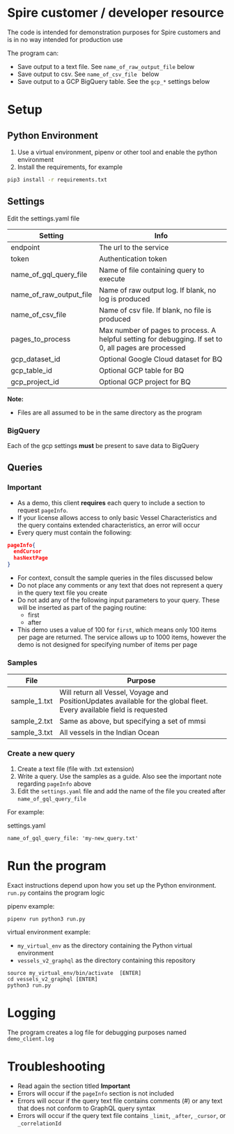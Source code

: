 # Spire customer / developer resource
The code is intended for demonstration purposes for Spire customers and is in no way intended for production use

The program can:
- Save output to a text file.  See ```name_of_raw_output_file``` below
- Save output to csv.  See ```name_of_csv_file ``` below
- Save output to a GCP BigQuery table.  See the ```gcp_*``` settings below

# Setup
## Python Environment
1. Use a virtual environment, pipenv or other tool and enable the python environment
2. Install the requirements, for example
```bash
pip3 install -r requirements.txt
```
## Settings
Edit the settings.yaml file

|Setting                             |Info                                |
|------------------------------------|------------------------------------|
|endpoint                            |The url to the service              |
|token                               |Authentication token                |
|name_of_gql_query_file              |Name of file containing query to execute|
|name_of_raw_output_file             |Name of raw output log. If blank, no log is produced|
|name_of_csv_file                    |Name of csv file. If blank, no file is produced|
|pages_to_process                    |Max number of pages to process.  A helpful setting for debugging.  If set to 0, all pages are processed|
|gcp_dataset_id     | Optional Google Cloud dataset for BQ  |
|gcp_table_id       | Optional GCP table for BQ             |
|gcp_project_id     | Optional GCP project for BQ           |

**Note:**
* Files are all assumed to be in the same directory as the program

### BigQuery
Each of the gcp settings **must** be present to save data to BigQuery

## Queries
### Important
* As a demo, this client **requires** each query to include a section to request ```pageInfo```.
* If your license allows access to only basic Vessel Characteristics and the query contains extended characteristics, an error will occur
* Every query must contain the following:

```json
pageInfo{
  endCursor
  hasNextPage
}
```

* For context, consult the sample queries in the files discussed below
* Do not place any comments or any text that does not represent a query in the query text file you create
* Do not add any of the following input parameters to your query.  These will be inserted as part of the paging routine:
  * first
  * after
* This demo uses a value of 100 for ```first```, which means only 100 items per page are returned.  The service allows up to 1000 items, however the demo is not designed for specifying number of items per page
  
### Samples

|File                   |Purpose                                |
|-----------------------|---------------------------------------|
|sample_1.txt           |Will return all Vessel, Voyage and PositionUpdates available for the global fleet.  Every available field is requested|
|sample_2.txt           |Same as above, but specifying a set of mmsi|
|sample_3.txt           |All vessels in the Indian Ocean|

### Create a new query
1. Create a text file (file with .txt extension)
2. Write a query.  Use the samples as a guide.  Also see the important note regarding ```pageInfo``` above
3. Edit the ```settings.yaml``` file and add the name of the file you created after ```name_of_gql_query_file```

For example:

settings.yaml
```
name_of_gql_query_file: 'my-new_query.txt'
```   

# Run the program
Exact instructions depend upon how you set up the Python environment.  ```run.py``` contains the program logic

pipenv example:

```
pipenv run python3 run.py
```

virtual environment example:
* ```my_virtual_env``` as the directory containing the Python virtual environment
* ```vessels_v2_graphql``` as the directory containing this repository

```
source my_virtual_env/bin/activate  [ENTER]
cd vessels_v2_graphql [ENTER]
python3 run.py
```


# Logging
The program creates a log file for debugging purposes named ```demo_client.log```

# Troubleshooting
* Read again the section titled **Important**
* Errors will occur if the ```pageInfo``` section is not included
* Errors will occur if the query text file contains comments (#) or any text that does not conform to GraphQL query syntax
* Errors will occur if the query text file contains ```_limit```, ```_after```, ```_cursor```, or ```_correlationId```
